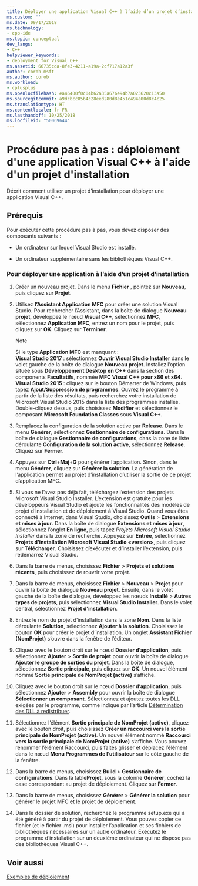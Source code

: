 ```yaml
---
title: Déployer une application Visual C++ à l’aide d’un projet d’installation | Microsoft Docs
ms.custom: ''
ms.date: 09/17/2018
ms.technology:
- cpp-ide
ms.topic: conceptual
dev_langs:
- C++
helpviewer_keywords:
- deployment for Visual C++
ms.assetid: 66735cda-8fe3-4211-a19a-2cf717a12a3f
author: corob-msft
ms.author: corob
ms.workload:
- cplusplus
ms.openlocfilehash: ea46400f0c04b62a35a676e94b7a023620c13a50
ms.sourcegitcommit: a9dcbcc85b4c28eed280d8e451c494a00d8c4c25
ms.translationtype: HT
ms.contentlocale: fr-FR
ms.lasthandoff: 10/25/2018
ms.locfileid: "50069644"
---
```

# <a name="walkthrough-deploying-a-visual-c-application-by-using-a-setup-project"></a>Procédure pas à pas : déploiement d'une application Visual C++ à l'aide d'un projet d'installation

Décrit comment utiliser un projet d’installation pour déployer une application Visual C++.

## <a name="prerequisites"></a>Prérequis

Pour exécuter cette procédure pas à pas, vous devez disposer des composants suivants :

- Un ordinateur sur lequel Visual Studio est installé.

- Un ordinateur supplémentaire sans les bibliothèques Visual C++.

### <a name="to-deploy-an-application-by-using-a-setup-project"></a>Pour déployer une application à l’aide d’un projet d’installation

1. Créer un nouveau projet. Dans le menu **Fichier** , pointez sur **Nouveau**, puis cliquez sur **Projet**.

1. Utilisez **l’Assistant Application MFC** pour créer une solution Visual Studio. Pour rechercher l’Assistant, dans la boîte de dialogue **Nouveau projet**, développez le nœud **Visual C++**, sélectionnez **MFC**, sélectionnez **Application MFC**, entrez un nom pour le projet, puis cliquez sur **OK**. Cliquez sur **Terminer**.

   > [!NOTE]
   > Si le type **Application MFC** est manquant :<br/>
   > **Visual Studio 2017** : sélectionnez **Ouvrir Visual Studio Installer** dans le volet gauche de la boîte de dialogue **Nouveau projet**. Installez l’option située sous **Développement Desktop en C++** dans la section des components **Facultatifs**, nommée **MFC Visual C++ pour x86 et x64**.<br/>
   > **Visual Studio 2015** : cliquez sur le bouton Démarrer de Windows, puis tapez **Ajout/Suppression de programmes**. Ouvrez le programme à partir de la liste des résultats, puis recherchez votre installation de Microsoft Visual Studio 2015 dans la liste des programmes installés. Double-cliquez dessus, puis choisissez **Modifier** et sélectionnez le composant **Microsoft Foundation Classes** sous **Visual C++**.

1. Remplacez la configuration de la solution active par **Release**. Dans le menu **Générer**, sélectionnez **Gestionnaire de configurations**. Dans la boîte de dialogue **Gestionnaire de configurations**, dans la zone de liste déroulante **Configuration de la solution active**, sélectionnez **Release**. Cliquez sur **Fermer**.

1. Appuyez sur **Ctrl**+**Maj**+**G** pour générer l’application. Sinon, dans le menu **Générer**, cliquez sur **Générer la solution**. La génération de l’application permet au projet d’installation d’utiliser la sortie de ce projet d’application MFC.

1. Si vous ne l’avez pas déjà fait, téléchargez l’extension des projets Microsoft Visual Studio Installer. L’extension est gratuite pour les développeurs Visual Studio et ajoute les fonctionnalités des modèles de projet d’installation et de déploiement à Visual Studio. Quand vous êtes connecté à Internet, dans Visual Studio, choisissez **Outils** > **Extensions et mises à jour**. Dans la boîte de dialogue **Extensions et mises à jour**, sélectionnez l’onglet **En ligne**, puis tapez *Projets Microsoft Visual Studio Installer* dans la zone de recherche. Appuyez sur **Entrée**, sélectionnez **Projets d’installation Microsoft Visual Studio \<version>**, puis cliquez sur **Télécharger**. Choisissez d’exécuter et d’installer l’extension, puis redémarrez Visual Studio.

1. Dans la barre de menus, choisissez **Fichier** > **Projets et solutions récents**, puis choisissez de rouvrir votre projet.

1. Dans la barre de menus, choisissez **Fichier** > **Nouveau** > **Projet** pour ouvrir la boîte de dialogue **Nouveau projet**. Ensuite, dans le volet gauche de la boîte de dialogue, développez les nœuds **Installé** > **Autres types de projets**, puis sélectionnez **Visual Studio Installer**. Dans le volet central, sélectionnez **Projet d’installation**.

1. Entrez le nom du projet d’installation dans la zone **Nom**. Dans la liste déroulante **Solution**, sélectionnez **Ajouter à la solution**. Choisissez le bouton **OK** pour créer le projet d’installation. Un onglet **Assistant Fichier (NomProjet)** s’ouvre dans la fenêtre de l’éditeur.

1. Cliquez avec le bouton droit sur le nœud **Dossier d’application**, puis sélectionnez **Ajouter** > **Sortie de projet** pour ouvrir la boîte de dialogue **Ajouter le groupe de sorties du projet**. Dans la boîte de dialogue, sélectionnez **Sortie principale**, puis cliquez sur **OK**. Un nouvel élément nommé **Sortie principale de NomProjet (active)** s’affiche.

1. Cliquez avec le bouton droit sur le nœud **Dossier d’application**, puis sélectionnez **Ajouter** > **Assembly** pour ouvrir la boîte de dialogue **Sélectionner un composant**. Sélectionnez et ajoutez toutes les DLL exigées par le programme, comme indiqué par l’article [Détermination des DLL à redistribuer](determining-which-dlls-to-redistribute.md).

1. Sélectionnez l’élément **Sortie principale de NomProjet (active)**, cliquez avec le bouton droit, puis choisissez **Créer un raccourci vers la sortie principale de NomProjet (active)**. Un nouvel élément nommé **Raccourci vers la sortie principale de NomProjet (active)** s’affiche. Vous pouvez renommer l’élément Raccourci, puis faites glisser et déplacez l’élément dans le nœud **Menu Programmes de l’utilisateur** sur le côté gauche de la fenêtre.

1. Dans la barre de menus, choisissez **Build** > **Gestionnaire de configurations**. Dans la table**Projet**, sous la colonne **Générer**, cochez la case correspondant au projet de déploiement. Cliquez sur **Fermer**.

1. Dans la barre de menus, choisissez **Générer** > **Générer la solution** pour générer le projet MFC et le projet de déploiement.

1. Dans le dossier de solution, recherchez le programme setup.exe qui a été généré à partir du projet de déploiement. Vous pouvez copier ce fichier (et le fichier .msi) pour installer l’application et ses fichiers de bibliothèques nécessaires sur un autre ordinateur. Exécutez le programme d’installation sur un deuxième ordinateur qui ne dispose pas des bibliothèques Visual C++.

## <a name="see-also"></a>Voir aussi

[Exemples de déploiement](deployment-examples.md)<br/>
